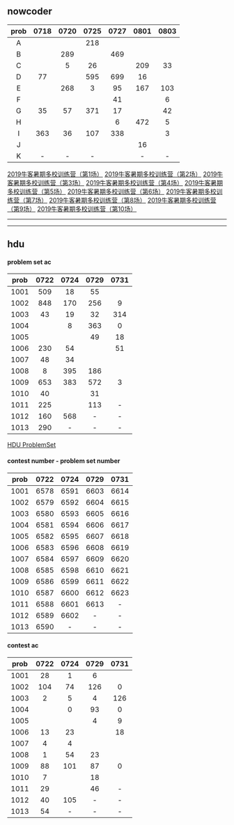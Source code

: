 ## nowcoder

| prob | 0718 | 0720 | 0725 | 0727 | 0801 | 0803 |
| :--: | :--: | :--: | :--: | :--: | :--: | :--: |
|  A   |      |      | 218  |      |      |      |
|  B   |      | 289  |      | 469  |      |      |
|  C   |      |  5   |  26  |      | 209  |  33  |
|  D   |  77  |      | 595  | 699  |  16  |      |
|  E   |      | 268  |  3   |  95  | 167  | 103  |
|  F   |      |      |      |  41  |      |  6   |
|  G   |  35  |  57  | 371  |  17  |      |  42  |
|  H   |      |      |      |  6   | 472  |  5   |
|  I   | 363  |  36  | 107  | 338  |      |  3   |
|  J   |      |      |      |      |  16  |      |
|  K   |  -   |  -   |  -   |      |  -   |  -   |

[2019牛客暑期多校训练营（第1场）](https://ac.nowcoder.com/acm/contest/881#countdown)
[2019牛客暑期多校训练营（第2场）](https://ac.nowcoder.com/acm/contest/882#countdown)
[2019牛客暑期多校训练营（第3场）](https://ac.nowcoder.com/acm/contest/883#countdown)
[2019牛客暑期多校训练营（第4场）](https://ac.nowcoder.com/acm/contest/884#countdown)
[2019牛客暑期多校训练营（第5场）](https://ac.nowcoder.com/acm/contest/885#countdown)
[2019牛客暑期多校训练营（第6场）](https://ac.nowcoder.com/acm/contest/886#countdown)
[2019牛客暑期多校训练营（第7场）](https://ac.nowcoder.com/acm/contest/887#countdown)
[2019牛客暑期多校训练营（第8场）](https://ac.nowcoder.com/acm/contest/888#countdown)
[2019牛客暑期多校训练营（第9场）](https://ac.nowcoder.com/acm/contest/889#countdown)
[2019牛客暑期多校训练营（第10场）](https://ac.nowcoder.com/acm/contest/890#countdown)

---

---

## hdu

#### problem set ac

| prob |  0722   |  0724   |  0729   |  0731   |
| :--: | :-----: | :-----: | :-----: | :-----: |
| 1001 |509  | 18   | 55   |         |
| 1002 |848 |170  |256 |  9   |
| 1003 | 43   | 19   | 32   |314 |
| 1004 |         |  8   |363  |  0   |
| 1005 |         |         | 49   | 18   |
| 1006 |230  | 54  |         | 51  |
| 1007 | 48   | 34   |         |         |
| 1008 |  8   |395  |186  |         |
| 1009 |653  |383 |572  |  3   |
| 1010 | 40   |         | 31  |         |
| 1011 |225  |         |113  |    -    |
| 1012 |160  |568 |    -    |    -    |
| 1013 |290  |    -    |    -    |    -    |

[HDU ProblemSet](http://acm.hdu.edu.cn/listproblem.php?vol=1)

#### contest number - problem set number

| prob |  0722   |  0724   |  0729   |  0731   |
| :--: | :-----: | :-----: | :-----: | :-----: |
| 1001 | 6578 | 6591 | 6603 | 6614 |
| 1002 | 6579 | 6592 | 6604 | 6615 |
| 1003 | 6580 | 6593 | 6605 | 6616 |
| 1004 | 6581 | 6594 | 6606 | 6617 |
| 1005 | 6582 | 6595 | 6607 | 6618 |
| 1006 | 6583 | 6596 | 6608 | 6619 |
| 1007 | 6584 | 6597 | 6609 | 6620 |
| 1008 | 6585 | 6598 | 6610 | 6621 |
| 1009 | 6586 | 6599 | 6611 | 6622 |
| 1010 | 6587 | 6600 | 6612 | 6623 |
| 1011 | 6588 | 6601 | 6613 |    -    |
| 1012 | 6589 | 6602 |    -    |    -    |
| 1013 | 6590 |    -    |    -    |    -    |

#### contest ac

| prob |  0722   |  0724   |  0729   |  0731   |
| :--: | :-----: | :-----: | :-----: | :-----: |
| 1001 | 28  |  1   |  6   |         |
| 1002 | 104 | 74  | 126 |   0   |
| 1003 |  2   |  5   |  4   | 126 |
| 1004 |         |   0   | 93  |   0   |
| 1005 |         |         |  4   |  9   |
| 1006 | 13  |  23  |         |  18  |
| 1007 |  4   |  4   |         |         |
| 1008 |   1   | 54  | 23  |         |
| 1009 | 88  | 101 | 87  |   0   |
| 1010 |  7   |         |  18  |         |
| 1011 | 29  |         | 46  |    -    |
| 1012 | 40  | 105 |    -    |    -    |
| 1013 | 54  |    -    |    -    |    -    |

